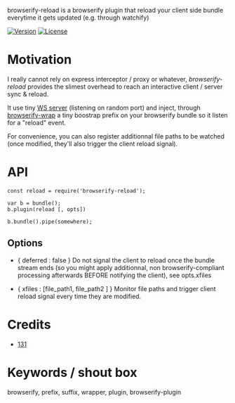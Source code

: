 browserify-reload is a browserify plugin that reload your client side bundle everytime it gets updated (e.g. through watchify)


[![Version](https://img.shields.io/npm/v/ubk.svg)](https://www.npmjs.com/package/ubk)
[![License](https://img.shields.io/badge/license-MIT-blue.svg)](http://opensource.org/licenses/MIT)


# Motivation
I really cannot rely on express interceptor / proxy or whatever, *browserify-reload* provides the slimest overhead to reach an interactive client / server sync & reload.

It use tiny [WS server](https://www.npmjs.com/package/ws) (listening on random port) and inject, through [browserify-wrap](https://www.npmjs.com/package/browserify-wrap) a tiny boostrap prefix on your browserify bundle so it listen for a "reload" event.

For convenience, you can also register additionnal file paths to be watched (once modified, they'll also trigger the client reload signal).

# API

```
const reload = require('browserify-reload');

var b = bundle();
b.plugin(reload [, opts])

b.bundle().pipe(somewhere);
```

## Options
* { deferred : false }
Do not signal the client to reload once the bundle stream ends (so you might apply additionnal, non browserify-compliant processing afterwards BEFORE notifying the client), see opts.xfiles

* { xfiles : [file_path1, file_path2 ] }
Monitor file paths and trigger client reload signal every time they are modified.


# Credits
* [131](https://github.com/131)



# Keywords / shout box
browserify, prefix, suffix, wrapper, plugin, browserify-plugin


